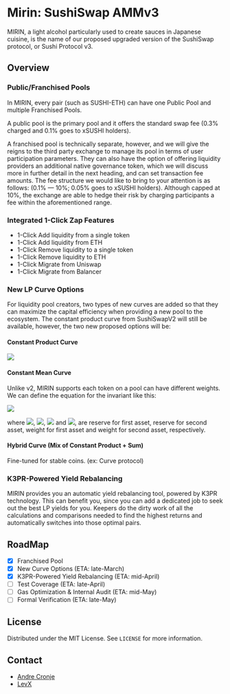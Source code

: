 # Mirin: SushiSwap AMMv3
MIRIN, a light alcohol particularly used to create sauces in Japanese cuisine, is the name of our proposed upgraded version of the SushiSwap protocol, or Sushi Protocol v3.

## Overview

### Public/Franchised Pools
In MIRIN, every pair (such as SUSHI-ETH) can have one Public Pool and multiple Franchised Pools.

A public pool is the primary pool and it offers the standard swap fee (0.3% charged and 0.1% goes to xSUSHI holders).

A franchised pool is technically separate, however, and we will give the reigns to the third party exchange to manage its pool in terms of user participation parameters. They can also have the option of offering liquidity providers an additional native governance token, which we will discuss more in further detail in the next heading, and can set transaction fee amounts. The fee structure we would like to bring to your attention is as follows: (0.1% — 10%; 0.05% goes to xSUSHI holders). Although capped at 10%, the exchange are able to hedge their risk by charging participants a fee within the aforementioned range.

### Integrated 1-Click Zap Features

* 1-Click Add liquidity from a single token
* 1-Click Add liquidity from ETH
* 1-Click Remove liquidity to a single token
* 1-Click Remove liquidity to ETH
* 1-Click Migrate from Uniswap
* 1-Click Migrate from Balancer

### New LP Curve Options
For liquidity pool creators, two types of new curves are added so that they can maximize the capital efficiency when providing a new pool to the ecosystem. The constant product curve from SushiSwapV2 will still be available, however, the two new proposed options will be:

#### Constant Product Curve

<img src="https://latex.codecogs.com/gif.latex?k=r_0\cdot r_1" />

#### Constant Mean Curve
 
Unlike v2, MIRIN supports each token on a pool can have different weights.
We can define the equation for the invariant like this:

<img src="https://latex.codecogs.com/gif.latex?k=r_0^{w_0}\cdot%20r_1^{w_1}" />

where <img src="https://latex.codecogs.com/gif.latex?r_0" />,
<img src="https://latex.codecogs.com/gif.latex?r_1" />,
<img src="https://latex.codecogs.com/gif.latex?w_0" /> and
<img src="https://latex.codecogs.com/gif.latex?w_1" />, are reserve for first asset, reserve for second asset, weight for first asset and weight for second asset, respectively.

#### Hybrid Curve (Mix of Constant Product + Sum)

Fine-tuned for stable coins. (ex: Curve protocol)

### K3PR-Powered Yield Rebalancing

MIRIN provides you an automatic yield rebalancing tool, powered by K3PR technology. This can benefit you, since you can add a dedicated job to seek out the best LP yields for you. Keepers do the dirty work of all the calculations and comparisons needed to find the highest returns and automatically switches into those optimal pairs.

## RoadMap
- [x] Franchised Pool
- [x] New Curve Options (ETA: late-March)
- [x] K3PR-Powered Yield Rebalancing (ETA: mid-April)
- [ ] Test Coverage (ETA: late-April)
- [ ] Gas Optimization & Internal Audit (ETA: mid-May)
- [ ] Formal Verification (ETA: late-May)

## License

Distributed under the MIT License. See `LICENSE` for more information.

## Contact

* [Andre Cronje](https://twitter.com/AndreCronjeTech/)
* [LevX](https://twitter.com/LevxApp/)
